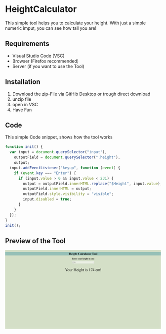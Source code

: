 # HeightCalculator
This simple tool helps you to calculate your height. With just a simple numeric imput, you can see how tall you are!
## Requirements
* Visual Studio Code (VSC)
* Browser (Firefox recommended)
* Server (if you want to use the Tool)
## Installation

1. Download the zip-File via GitHib Desktop or trough direct download
2. unzip file
3. open in VSC 
4. Have Fun

## Code
This simple Code snippet, shows how the tool works

```javascript
function init() {
  var input = document.querySelector("input"),
    outputField = document.querySelector(".height"),
    output;
  input.addEventListener("keyup", function (event) {
    if (event.key === "Enter") {
      if (input.value > 0 && input.value < 231) {
        output = outputField.innerHTML.replace("$Height", input.value);
        outputField.innerHTML = output;
        outputField.style.visibility = "visible";
        input.disabled = true;
      }
    }
  });
}
init();
```
 
 ## Preview of the Tool
![Height_Calculator_Tool](https://github.com/ValdrDarmir/HeightCalculator/blob/main/pictures/Height_cal.PNG)
